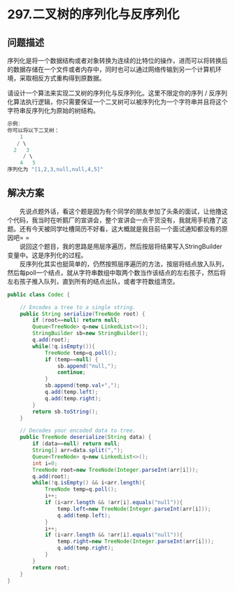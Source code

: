 # 297.二叉树的序列化与反序列化

## 问题描述  

序列化是将一个数据结构或者对象转换为连续的比特位的操作，进而可以将转换后的数据存储在一个文件或者内存中，同时也可以通过网络传输到另一个计算机环境，采取相反方式重构得到原数据。  

请设计一个算法来实现二叉树的序列化与反序列化。这里不限定你的序列 / 反序列化算法执行逻辑，你只需要保证一个二叉树可以被序列化为一个字符串并且将这个字符串反序列化为原始的树结构。  

```c
示例: 
你可以将以下二叉树：
    1
   / \
  2   3
     / \
    4   5
序列化为 "[1,2,3,null,null,4,5]"
```

## 解决方案  

&emsp;&emsp;先说点题外话，看这个题是因为有个同学的朋友参加了头条的面试，让他撸这个代码，我当时在听鹅厂的宣讲会，整个宣讲会一点干货没有，我就用手机撸了这题。还有今天被同学吐槽简历不好看，这大概就是我目前一个面试通知都没有的原因吧= =  
&emsp;&emsp;说回这个题目，我的思路是用层序遍历，然后按层将结果写入StringBuilder变量中。这是序列化的过程。  
&emsp;&emsp;反序列化其实也挺简单的，仍然按照层序遍历的方法，按层将结点放入队列，然后每poll一个结点，就从字符串数组中取两个数当作该结点的左右孩子，然后将左右孩子推入队列，直到所有的结点出队，或者字符数组清空。

```java
public class Codec {

    // Encodes a tree to a single string.
    public String serialize(TreeNode root) {
        if (root==null) return null;
        Queue<TreeNode> q=new LinkedList<>();
        StringBuilder sb=new StringBuilder();
        q.add(root);
        while(!q.isEmpty()){
            TreeNode temp=q.poll();
            if (temp==null) {
                sb.append("null,");
                continue;
            }
            sb.append(temp.val+",");
            q.add(temp.left);
            q.add(temp.right);
        }
        return sb.toString();
    }

    // Decodes your encoded data to tree.
    public TreeNode deserialize(String data) {
        if (data==null) return null;
        String[] arr=data.split(",");
        Queue<TreeNode> q=new LinkedList<>();
        int i=0;
        TreeNode root=new TreeNode(Integer.parseInt(arr[i]));
        q.add(root);
        while(!q.isEmpty() && i<arr.length){
            TreeNode temp=q.poll();
            i++;
            if (i<arr.length && !arr[i].equals("null")){
                temp.left=new TreeNode(Integer.parseInt(arr[i]));
                q.add(temp.left);
            }
            i++;
            if (i<arr.length && !arr[i].equals("null")){
                temp.right=new TreeNode(Integer.parseInt(arr[i]));
                q.add(temp.right);
            }
        }
        return root;
    }
}
```